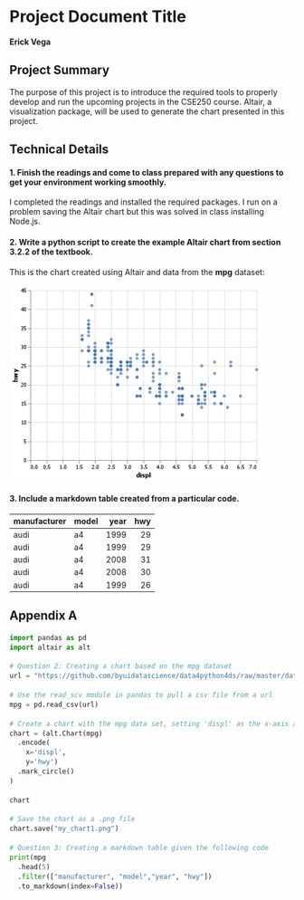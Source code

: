 # Project Document Title

__Erick Vega__

## Project Summary

The purpose of this project is to introduce the required tools to properly develop and run the upcoming projects in the CSE250 course. Altair, a visualization package, will be used to generate the chart presented in this project.

## Technical Details

#### 1. Finish the readings and come to class prepared with any questions to get your environment working smoothly.

I completed the readings and installed the required packages. I run on a problem saving the Altair chart but this was solved in class installing Node.js.

#### 2. Write a python script to create the example Altair chart from section 3.2.2 of the textbook.

This is the chart created using Altair and data from the **mpg** dataset:

![Altair Chart](my_chart.png)

#### 3. Include a markdown table created from a particular code. 

| manufacturer   | model   |   year |   hwy |
|:---------------|:--------|-------:|------:|
| audi           | a4      |   1999 |    29 |
| audi           | a4      |   1999 |    29 |
| audi           | a4      |   2008 |    31 |
| audi           | a4      |   2008 |    30 |
| audi           | a4      |   1999 |    26 |


## Appendix A



```python
import pandas as pd 
import altair as alt

# Question 2: Creating a chart based on the mpg dataset
url = "https://github.com/byuidatascience/data4python4ds/raw/master/data-raw/mpg/mpg.csv"

# Use the read_scv module in pandas to pull a csv file from a url
mpg = pd.read_csv(url)

# Create a chart with the mpg data set, setting 'displ' as the x-axis and 'hwy' as the y-axis in the chart
chart = (alt.Chart(mpg)
  .encode(
    x='displ', 
    y='hwy')
  .mark_circle()
)

chart

# Save the chart as a .png file
chart.save("my_chart1.png")

# Question 3: Creating a markdown table given the following code
print(mpg
  .head(5)
  .filter(["manufacturer", "model","year", "hwy"])
  .to_markdown(index=False))
```
